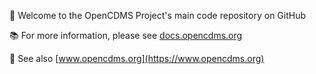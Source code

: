 📌 Welcome to the OpenCDMS Project's main code repository on GitHub

📚 For more information, please see [docs.opencdms.org](https://docs.opencdms.org)

🔗 See also [www.opencdms.org](https://www.opencdms.org)
